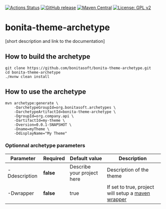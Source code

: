 [![Actions Status](https://github.com/bonitasoft/bonita-theme-archetype/workflows/Build/badge.svg)](https://github.com/bonitasoft/bonita-theme-archetype/actions?query=workflow%3ABuild)
[![GitHub release](https://img.shields.io/github/v/release/bonitasoft/bonita-theme-archetype?color=blue&label=Release&include_prereleases)](https://github.com/bonitasoft/bonita-theme-archetype/releases)
[![Maven Central](https://img.shields.io/maven-central/v/org.bonitasoft.archetypes/bonita-theme-archetype.svg?label=Maven%20Central&color=orange)](https://search.maven.org/search?q=g:%22org.bonitasoft.archetypes%22%20AND%20a:%22bonita-theme-archetype%22)
[![License: GPL v2](https://img.shields.io/badge/License-GPL%20v2-yellow.svg)](https://www.gnu.org/licenses/old-licenses/gpl-2.0.en.html)

# bonita-theme-archetype

[short description and link to the documentation]

## How to build the archetype

```
git clone https://github.com/bonitasoft/bonita-theme-archetype.git
cd bonita-theme-archetype
./mvnw clean install
```

## How to use the archetype

```
mvn archetype:generate \
    -DarchetypeGroupId=org.bonitasoft.archetypes \
    -DarchetypeArtifactId=bonita-theme-archetype \
    -DgroupId=org.company.api \
    -DartifactId=my-theme \
    -Dversion=0.0.1-SNAPSHOT \
    -Dname=myTheme \
    -DdisplayName="My Theme" 
```

### Optionnal archetype parameters


| Parameter         | Required   | Default value                     | Description             |
| ------------------|------------|-----------------------------------|-------------------------|
| -Ddescription     | __false__  |     Describe your project here    | Description of the theme|
| -Dwrapper         | __false__  | true                              | If set to true, project will setup a [maven wrapper](https://github.com/takari/maven-wrapper)|
